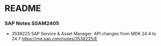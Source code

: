 # README

### SAP Notes SSAM2405

- 3538225 SAP Service & Asset Manager: API changes from MDK 24.4 to 24.7 https://me.sap.com/notes/3538225/E
